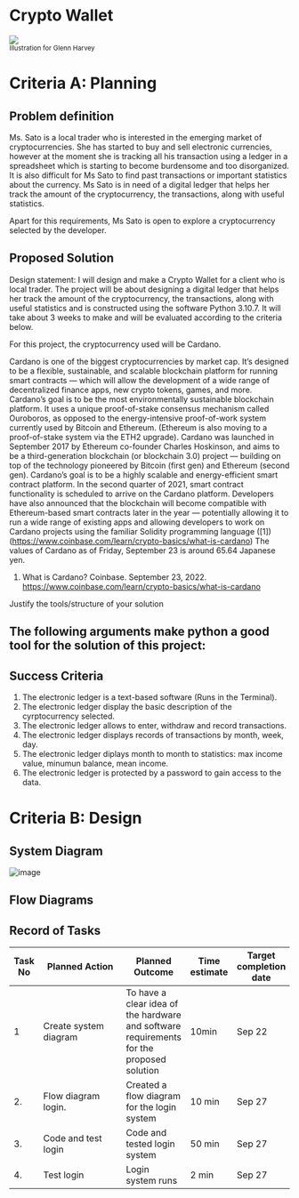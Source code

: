 # Crypto Wallet

![](22ROOSE-master768.gif)  
<sub>Illustration for Glenn Harvey</sub>

# Criteria A: Planning

## Problem definition

Ms. Sato is a local trader who is interested in the emerging market of cryptocurrencies. She has started to buy and sell electronic currencies, however at the moment she is tracking all his transaction using a ledger in a spreadsheet which is starting to become burdensome and too disorganized. It is also difficult for Ms Sato to find past transactions or important statistics about the currency. Ms Sato is in need of a digital ledger that helps her track the amount of the cryptocurrency, the transactions, along with useful statistics. 

Apart for this requirements, Ms Sato is open to explore a cryptocurrency selected by the developer.

## Proposed Solution

Design statement:
I will design and make a Crypto Wallet for a client who is local trader. The project will be about designing a digital ledger that helps her track the amount of the cryptocurrency, the transactions, along with useful statistics and is constructed using the software Python 3.10.7. It will take about 3 weeks to make and will be evaluated according to the criteria below.

For this project, the cryptocurrency used will be Cardano.

Cardano is one of the biggest cryptocurrencies by market cap. It’s designed to be a flexible, sustainable, and scalable blockchain platform for running smart contracts — which will allow the development of a wide range of decentralized finance apps, new crypto tokens, games, and more. Cardano’s goal is to be the most environmentally sustainable blockchain platform. It uses a unique proof-of-stake consensus mechanism called Ouroboros, as opposed to the energy-intensive proof-of-work system currently used by Bitcoin and Ethereum. (Ethereum is also moving to a proof-of-stake system via the ETH2 upgrade). Cardano was launched in September 2017 by Ethereum co-founder Charles Hoskinson, and aims to be a third-generation blockchain (or blockchain 3.0) project — building on top of the technology pioneered by Bitcoin (first gen) and Ethereum (second gen). Cardano’s goal is to be a highly scalable and energy-efficient smart contract platform. In the second quarter of 2021, smart contract functionality is scheduled to arrive on the Cardano platform. Developers have also announced that the blockchain will become compatible with Ethereum-based smart contracts later in the year — potentially allowing it to run a wide range of existing apps and allowing developers to work on Cardano projects using the familiar Solidity programming language ([1])(https://www.coinbase.com/learn/crypto-basics/what-is-cardano)
The values of Cardano as of Friday, September 23 is around 65.64 Japanese yen.

1. What is Cardano? Coinbase. September 23, 2022. https://www.coinbase.com/learn/crypto-basics/what-is-cardano

Justify the tools/structure of your solution

The following arguments make python a good tool for the solution of this project:
- 

## Success Criteria
1. The electronic ledger is a text-based software (Runs in the Terminal).
2. The electronic ledger display the basic description of the cyrptocurrency selected.
3. The electronic ledger allows to enter, withdraw and record transactions.
4. The electronic ledger displays records of transactions by month, week, day.
5. The electronic ledger diplays month to month to statistics: max income value, minumun balance, mean income.
6. The electronic ledger is protected by a password to gain access to the data.

# Criteria B: Design

## System Diagram

![image](https://user-images.githubusercontent.com/111761417/191666873-2236e585-3bd6-49b4-8c8b-0e138f51e274.png)


## Flow Diagrams


## Record of Tasks
| Task No | Planned Action                                                | Planned Outcome                                                                                                 | Time estimate | Target completion date | Criterion |
|---------|---------------------------------------------------------------|-----------------------------------------------------------------------------------------------------------------|---------------|------------------------|-----------|
| 1       | Create system diagram                                         | To have a clear idea of the hardware and software requirements for the proposed solution  | 10min         | Sep 22                 | B         |
| 2.      | Flow diagram login.  |   Created a flow diagram for the login system | 10 min | Sep 27 | B
| 3.      | Code and test login  | Code and tested login system | 50 min | Sep 27 | C
| 4.      | Test login　　　　　　| Login system runs             | 2 min  | Sep 27 | D


